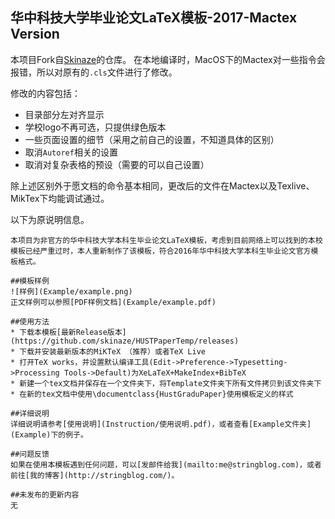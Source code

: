 华中科技大学毕业论文LaTeX模板-2017-Mactex Version
---

本项目Fork自[Skinaze](https://github.com/skinaze/HUSTPaperTemp)的仓库。
在本地编译时，MacOS下的Mactex对一些指令会报错，所以对原有的`.cls`文件进行了修改。

修改的内容包括：

- 目录部分左对齐显示
- 学校logo不再可选，只提供绿色版本
- 一些页面设置的细节（采用之前自己的设置，不知道具体的区别）
- 取消`Autoref`相关的设置
- 取消对复杂表格的预设（需要的可以自己设置）

除上述区别外于愿文档的命令基本相同，更改后的文件在Mactex以及Texlive、MikTex下均能调试通过。


以下为原说明信息。

```
本项目为非官方的华中科技大学本科生毕业论文LaTeX模板，考虑到目前网络上可以找到的本校模板已经严重过时，本人重新制作了该模板，符合2016年华中科技大学本科生毕业论文官方模板格式。

##模板样例
![样例](Example/example.png)
正文样例可以参照[PDF样例文档](Example/example.pdf)

##使用方法
* 下载本模板[最新Release版本](https://github.com/skinaze/HUSTPaperTemp/releases)
* 下载并安装最新版本的MiKTeX （推荐）或者TeX Live
* 打开TeX works，并设置默认编译工具(Edit->Preference->Typesetting->Processing Tools->Default)为XeLaTeX+MakeIndex+BibTeX
* 新建一个tex文档并保存在一个文件夹下，将Template文件夹下所有文件拷贝到该文件夹下
* 在新的tex文档中使用\documentclass{HustGraduPaper}使用模板定义的样式

##详细说明
详细说明请参考[使用说明](Instruction/使用说明.pdf)，或者查看[Example文件夹](Example)下的例子。

##问题反馈
如果在使用本模板遇到任何问题，可以[发邮件给我](mailto:me@stringblog.com)，或者前往[我的博客](http://stringblog.com/)。

##未发布的更新内容
无
```